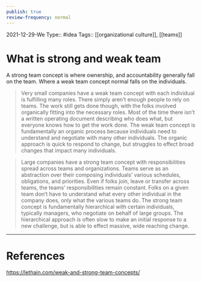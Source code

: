 ```yaml
---
publish: true
review-frequency: normal
---
```

2021-12-29-We
Type:: #idea
Tags:: [[organizational culture]], [[teams]]

# What is strong and weak team

A strong team concept is where ownership, and accountability  generally fall on the team. Where a weak team concept normal falls on the individuals.

> Very small companies have a weak team concept with each individual is fulfilling many roles. There simply aren’t enough people to rely on teams. The work still gets done though, with the folks involved organically fitting into the necessary roles. Most of the time there isn’t a written operating document describing who does what, but everyone knows how to get the work done. The weak team concept is fundamentally an organic process because individuals need to understand and negotiate with many other individuals. The organic approach is quick to respond to change, but struggles to effect broad changes that impact many individuals.

> Large companies have a strong team concept with responsibilities spread across teams and organizations. Teams serve as an abstraction over their composing individuals’ various schedules, obligations, and priorities. Even if folks join, leave or transfer across teams, the teams’ responsibilities remain constant. Folks on a given team don’t have to understand what every other individual in the company does, only what the various teams do. The strong team concept is fundamentally hierarchical with certain individuals, typically managers, who negotiate on behalf of large groups. The hierarchical approach is often slow to make an initial response to a new challenge, but is able to effect massive, wide reaching change.

---
# References
https://lethain.com/weak-and-strong-team-concepts/